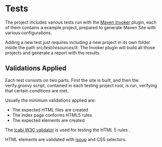 # Tests

The project includes various tests run with the [Maven Invoker][maven-invoker] plugin, each of them contains a example project, prepared to generate Maven Site with various configurations.

Adding a new test just requires including a new project in its own folder inside the path *src/test/resources/it*. The Invoker plugin will build all those projects and generate a report with the results.

## Validations Applied

Each test consists on two parts. First the site is built, and then the verify.groovy script, contained in each testing project root, is run, verifying that certain conditions are met.

Usually the minimum validations applied are:

* The expected HTML files are created
* The index page conforms HTML5 rules
* The expected elements are created

The [jcabi W3C validator][jcabi-w3c] is used for testing the HTML 5 rules .

HTML elements are validated with [jsoup][jsoup] and CSS selectors.

[maven-invoker]: http://maven.apache.org/plugins/maven-invoker-plugin/

[jcabi-w3c]: http://w3c.jcabi.com/
[jsoup]: https://jsoup.org/
